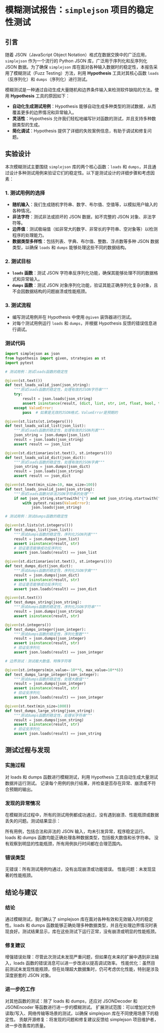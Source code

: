 # 模糊测试报告：`simplejson` 项目的稳定性测试

## 引言

随着 JSON（JavaScript Object Notation）格式在数据交换中的广泛应用，`simplejson` 作为一个流行的 Python JSON 库，广泛用于序列化和反序列化 JSON 数据。为了确保 `simplejson` 库在面对各种输入数据时的稳定性，本报告采用了模糊测试（Fuzz Testing）方法，利用 **Hypothesis** 工具对其核心函数 `loads`（反序列化）和 `dumps`（序列化）进行测试。

模糊测试是一种通过自动生成大量随机和边界条件输入来检测软件缺陷的方法。使用 **Hypothesis** 工具的原因如下：

- **自动化生成测试用例**：Hypothesis 能够自动生成多种类型的测试数据，从而覆盖更多的边界情况和异常输入。
- **灵活性**：Hypothesis 允许我们轻松地编写针对函数的测试，并且支持多种数据类型的生成。
- **简化调试**：Hypothesis 提供了详细的失败案例信息，有助于调试和修复问题。

## 实验设计

本次模糊测试主要围绕 `simplejson` 库的两个核心函数：`loads` 和 `dumps`，并且通过设计多种测试用例来验证它们的稳定性。以下是测试设计的详细步骤和考虑因素：

### 1. 测试用例的选择

- **随机输入**：我们生成随机字符串、数字、布尔值、空值等，以模拟用户输入的各种情况。
- **非法字符**：测试非法或损坏的 JSON 数据，如不完整的 JSON 对象、非法字符等。
- **边界值**：测试极端值（如非常大的数字、非常长的字符串、空对象等）以检测程序的处理能力。
- **数据类型多样性**：包括列表、字典、布尔值、整数、浮点数等多种 JSON 数据类型，以确保 `loads` 和 `dumps` 能够处理这些不同的数据结构。

### 2. 测试目标

- **`loads` 函数**：测试 JSON 字符串反序列化功能，确保其能够处理不同的数据格式和异常输入。
- **`dumps` 函数**：测试 JSON 对象序列化功能，验证其能正确序列化复杂对象，且不会因数据结构的问题崩溃或性能瓶颈。

### 3. 测试流程

- 编写测试用例并在 Hypothesis 中使用 `@given` 装饰器进行测试。
- 对每个测试用例运行 `loads` 和 `dumps`，并根据 Hypothesis 反馈的错误信息进行调试。

### 测试代码
```python
import simplejson as json
from hypothesis import given, strategies as st
import pytest

# 测试用例：测试loads函数的稳定性

@given(st.text())
def test_loads_valid_json(json_string):
    """测试loads函数的稳定性，处理有效的JSON字符串"""
    try:
        result = json.loads(json_string)
        assert isinstance(result, (dict, list, str, int, float, bool, type(None)))
    except ValueError:
        pass  # 如果是无效的JSON格式，ValueError是预期的

@given(st.lists(st.integers()))
def test_loads_valid_list(json_list):
    """测试loads函数的稳定性，处理有效的JSON列表"""
    json_string = json.dumps(json_list)
    result = json.loads(json_string)
    assert result == json_list

@given(st.dictionaries(st.text(), st.integers()))
def test_loads_valid_dict(json_dict):
    """测试loads函数的稳定性，处理有效的JSON字典"""
    json_string = json.dumps(json_dict)
    result = json.loads(json_string)
    assert result == json_dict

@given(st.text(min_size=10, max_size=100))
def test_loads_invalid_json(json_string):
    """测试loads函数对非法JSON字符串的处理"""
    if not json_string.startswith("{") and not json_string.startswith("["):
        with pytest.raises(ValueError):
            json.loads(json_string)

# 测试用例：测试dumps函数的稳定性

@given(st.lists(st.integers()))
def test_dumps_list(json_list):
    """测试dumps函数的稳定性，序列化JSON列表"""
    result = json.dumps(json_list)
    assert isinstance(result, str)
    # 验证是否能够成功反序列化
    assert json.loads(result) == json_list

@given(st.dictionaries(st.text(), st.integers()))
def test_dumps_dict(json_dict):
    """测试dumps函数的稳定性，序列化JSON字典"""
    result = json.dumps(json_dict)
    assert isinstance(result, str)
    # 验证是否能够成功反序列化
    assert json.loads(result) == json_dict

@given(st.text())
def test_dumps_string(json_string):
    """测试dumps函数的稳定性，序列化JSON字符串"""
    result = json.dumps(json_string)
    assert isinstance(result, str)

@given(st.integers())
def test_dumps_integer(json_integer):
    """测试dumps函数的稳定性，序列化整数"""
    result = json.dumps(json_integer)
    assert isinstance(result, str)
    # 验证反序列化
    assert json.loads(result) == json_integer

# 边界测试：测试极大数值、特殊字符等

@given(st.integers(min_value=-10**6, max_value=10**6))
def test_dumps_large_integer(json_integer):
    """测试dumps函数的稳定性，处理大数值"""
    result = json.dumps(json_integer)
    assert isinstance(result, str)
    # 验证反序列化
    assert json.loads(result) == json_integer

@given(st.text(min_size=1000))
def test_dumps_large_string(json_string):
    """测试dumps函数的稳定性，处理长字符串"""
    result = json.dumps(json_string)
    assert isinstance(result, str)
    # 验证反序列化
    assert json.loads(result) == json_string

```

## 测试过程与发现
### 实施过程
对 loads 和 dumps 函数进行模糊测试，利用 Hypothesis 工具自动生成大量测试数据并运行测试。
记录每个用例的执行结果，并检查是否存在异常、崩溃或不符合预期的输出。
### 发现的异常情况
在模糊测试过程中，所有的测试用例都成功通过，没有遇到崩溃、性能瓶颈或数据丢失的问题。测试结果显示：

所有用例，包括合法和非法的 JSON 输入，均未引发异常，程序稳定运行。
loads 和 dumps 函数均能正确处理各种数据类型，包括极大数值和长字符串。
没有观察到明显的性能瓶颈，所有用例执行时间都在合理范围内。
### 错误类型
无错误：所有测试用例均通过，没有出现崩溃或功能错误。
性能问题：未发现显著的性能瓶颈。
## 结论与建议
### 结论
通过模糊测试，我们确认了 simplejson 库在面对各种有效和无效输入时的稳定性。loads 和 dumps 函数能够正确处理多种数据类型，并且在处理边界情况时表现良好。测试结果显示，库在这些测试下运行正常，没有崩溃或明显的性能瓶颈。

### 修复建议
增强错误处理：尽管此次测试未发现严重问题，但如果在未来的扩展中遇到非法输入，loads 函数的错误消息可以进一步改进以提高调试效率。
性能优化：虽然目前测试未发现性能瓶颈，但在处理超大数据集时，仍可考虑优化性能，特别是涉及深度嵌套的 JSON 对象。
### 进一步的工作
对其他函数的测试：除了 loads 和 dumps，还应对 JSONDecoder 和 JSONEncoder 等函数进行进一步的模糊测试。
扩展测试范围：可以增加对文件读取/写入、网络传输等场景的测试，以确保 simplejson 库在不同使用场景下的稳定性。
贡献开源修复：将发现的问题和修复建议反馈给 simplejson 项目维护者，进一步改善库的质量。